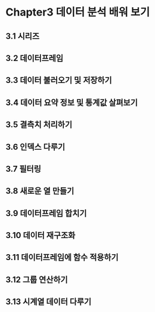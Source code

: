 # Chapter3 데이터 분석 배워 보기
## 3.1 시리즈
## 3.2 데이터프레임
## 3.3 데이터 불러오기 및 저장하기
## 3.4 데이터 요약 정보 및 통계값 살펴보기
## 3.5 결측치 처리하기
## 3.6 인덱스 다루기
## 3.7 필터링
## 3.8 새로운 열 만들기
## 3.9 데이터프레임 합치기
## 3.10 데이터 재구조화
## 3.11 데이터프레임에 함수 적용하기
## 3.12 그룹 연산하기
## 3.13 시계열 데이터 다루기
